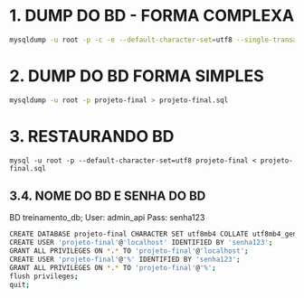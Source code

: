 # 1. DUMP DO BD - FORMA COMPLEXA


```bash
mysqldump -u root -p -c -e --default-character-set=utf8 --single-transaction --skip-set-charset --add-drop-database -B projeto-final > projeto-final.sql
```

# 2. DUMP DO BD FORMA SIMPLES

```bash
mysqldump -u root -p projeto-final > projeto-final.sql
```

# 3. RESTAURANDO BD 
```
mysql -u root -p --default-character-set=utf8 projeto-final < projeto-final.sql
```


## 3.4. NOME DO BD E SENHA DO BD
BD treinamento_db;
User: admin_api
Pass: senha123


```bash
CREATE DATABASE projeto-final CHARACTER SET utf8mb4 COLLATE utf8mb4_general_ci;
CREATE USER 'projeto-final'@'localhost' IDENTIFIED BY 'senha123';
GRANT ALL PRIVILEGES ON *.* TO 'projeto-final'@'localhost';
CREATE USER 'projeto-final'@'%' IDENTIFIED BY 'senha123';
GRANT ALL PRIVILEGES ON *.* TO 'projeto-final'@'%';
flush privileges;
quit;
```

